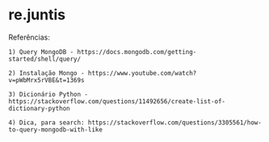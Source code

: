 # re.juntis
  Referências:
   
    1) Query MongoDB - https://docs.mongodb.com/getting-started/shell/query/
    
    2) Instalação Mongo - https://www.youtube.com/watch?v=pWbMrx5rVBE&t=1369s
    
    3) Dicionário Python - https://stackoverflow.com/questions/11492656/create-list-of-dictionary-python

    4) Dica, para search: https://stackoverflow.com/questions/3305561/how-to-query-mongodb-with-like
